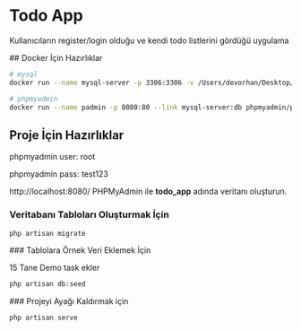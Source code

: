 # Todo App

Kullanıcıların register/login olduğu ve kendi todo listlerini gördüğü uygulama

## Docker İçin Hazırlıklar

```bash
# mysql
docker run --name mysql-server -p 3306:3306 -v /Users/devorhan/Desktop/my:/etc/mysql/conf.d -e MYSQL_ROOT_PASSWORD=test123 -d mysql

# phpmyadmin
docker run --name padmin -p 8080:80 --link mysql-server:db phpmyadmin/phpmyadmin
```

## Proje İçin Hazırlıklar

phpmyadmin user: root

phpmyadmin pass: test123

http://localhost:8080/ PHPMyAdmin ile **todo_app** adında veritanı oluşturun.

### Veritabanı Tabloları Oluşturmak İçin

```bash
php artisan migrate
```

### Tablolara Örnek Veri Eklemek İçin

15 Tane Demo task ekler

```bash
php artisan db:seed
```

### Projeyi Ayağı Kaldırmak için

```bash
php artisan serve
```

